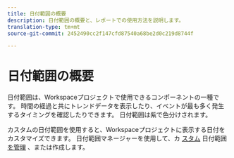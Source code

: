 ```yaml
---
title: 日付範囲の概要
description: 日付範囲の概要と、レポートでの使用方法を説明します。
translation-type: tm+mt
source-git-commit: 2452490cc2f147cfd87540a68be2d0c219d8744f

---
```



# 日付範囲の概要

日付範囲は、Workspaceプロジェクトで使用できるコンポーネントの一種です。 時間の経過と共にトレンドデータを表示したり、イベントが最も多く発生するタイミングを確認したりできます。 日付範囲は紫で色分けされます。

カスタムの日付範囲を使用すると、Workspaceプロジェクトに表示する日付をカスタマイズできます。 日付範囲マネージャーを使用して、カ [スタム](manage.md) 日付範囲 [を管理](create.md) 、または作成します。
